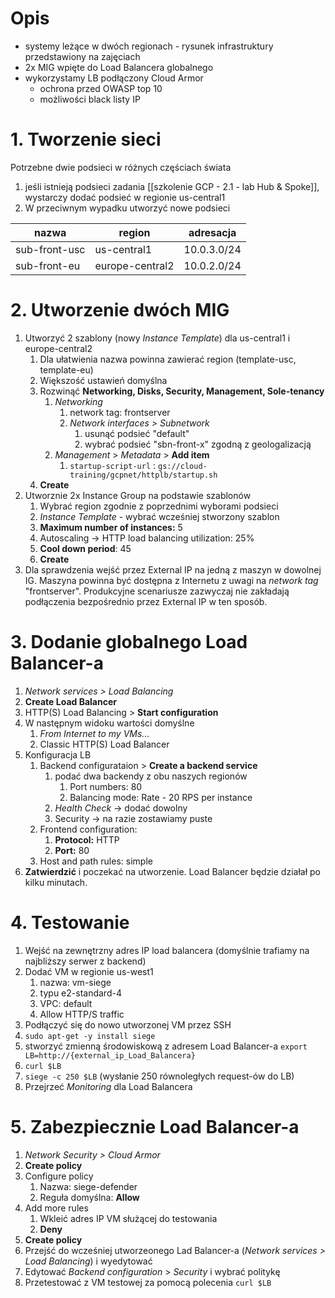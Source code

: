 # Opis
- systemy leżące w dwóch regionach - rysunek infrastruktury przedstawiony na zajęciach
- 2x MIG wpięte do Load Balancera globalnego
- wykorzystamy LB podłączony Cloud Armor
	- ochrona przed OWASP top 10
	- możliwości black listy IP


# 1. Tworzenie sieci
Potrzebne dwie podsieci w różnych częściach świata
1. jeśli istnieją podsieci zadania [[szkolenie GCP - 2.1 - lab Hub & Spoke]], wystarczy dodać podsieć w regionie us-central1
2. W przeciwnym wypadku utworzyć nowe podsieci

nazwa|region|adresacja
-|-|-
sub-front-usc|us-central1|10.0.3.0/24
sub-front-eu|europe-central2|10.0.2.0/24


# 2. Utworzenie dwóch MIG
1. Utworzyć 2 szablony (nowy *Instance Template*) dla us-central1 i europe-central2 
	1. Dla ułatwienia nazwa powinna zawierać region (template-usc, template-eu)
	2. Większość ustawień domyślna
	3. Rozwinąć **Networking, Disks, Security, Management, Sole-tenancy**
		1. *Networking*
			1. network tag: frontserver 
			2. *Network interfaces > Subnetwork*
				1. usunąć podsieć "default"
				2. wybrać podsieć "sbn-front-x" zgodną z geologalizacją
		2. *Management* > *Metadata* > **Add item**
			1. `startup-script-url` : `gs://cloud-training/gcpnet/httplb/startup.sh`
	4. **Create**
2. Utworznie 2x Instance Group na podstawie szablonów
	1. Wybrać region zgodnie z poprzednimi wyborami podsieci
	2. *Instance Template* - wybrać wcześniej stworzony szablon
	3. **Maximum number of instances:** 5
	4. Autoscaling -> HTTP load balancing utilization: 25%
	5. **Cool down period**: 45 
	6. **Create**
3. Dla sprawdzenia wejść przez External IP na jedną z maszyn w dowolnej IG. Maszyna powinna być dostępna z Internetu z uwagi na *network tag* "frontserver". Produkcyjne scenariusze zazwyczaj nie zakładają podłączenia bezpośrednio przez External IP w ten sposób. 


# 3. Dodanie globalnego Load Balancer-a
1. *Network services > Load Balancing*
2. **Create Load Balancer**
3. HTTP(S) Load Balancing > **Start configuration**
4. W następnym widoku wartości domyślne
	1. *From Internet to my VMs...*
	2. Classic HTTP(S) Load Balancer
5. Konfiguracja LB
	1. Backend configurataion > **Create a backend service** 
		1. podać dwa backendy z obu naszych regionów
			1. Port numbers: 80
			2. Balancing mode: Rate - 20 RPS per instance
		2. *Health Check* -> dodać dowolny
		3. Security -> na razie zostawiamy puste
	2. Frontend configuration: 
		1. **Protocol:** HTTP
		2. **Port:** 80
	3. Host and path rules: simple
6. **Zatwierdzić** i poczekać na utworzenie. Load Balancer będzie działał po kilku minutach.


# 4. Testowanie
1. Wejść na zewnętrzny adres IP load balancera (domyślnie trafiamy na najbliższy serwer z backend)
2. Dodać VM w regionie us-west1 
	1. nazwa: vm-siege
	2. typu e2-standard-4
	3. VPC: default
	4. Allow HTTP/S traffic
3. Podłączyć się do nowo utworzonej VM przez SSH
4. `sudo apt-get -y install siege`
5. stworzyć zmienną środowiskową z adresem Load Balancer-a `export LB=http://{external_ip_Load_Balancera}`
6. `curl $LB`
7. `siege -c 250 $LB` (wysłanie 250 równoległych request-ów do LB)
8. Przejrzeć *Monitoring* dla Load Balancera


# 5. Zabezpiecznie Load Balancer-a
1. *Network Security > Cloud Armor*
2. **Create policy**
3. Configure policy
	1. Nazwa: siege-defender
	2. Reguła domyślna: **Allow**
4. Add more rules
	1. Wkleić adres IP VM służącej do testowania
	2. **Deny**
5. **Create policy**
6. Przejść do wcześniej utworzeonego Lad Balancer-a (*Network services > Load Balancing*) i wyedytować
7. Edytować *Backend configuration* > *Security* i wybrać politykę
8. Przetestować z VM testowej za pomocą polecenia `curl $LB`